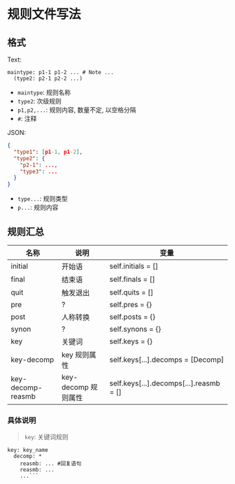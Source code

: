 # 规则文件写法

## 格式

Text:

```Text
maintype: p1-1 p1-2 ... # Note ...
  (type2: p2-1 p2-2 ...)

```

- `maintype`: 规则名称
- `type2`: 次级规则
- `p1,p2,...`: 规则内容, 数量不定, 以空格分隔
- `#`: 注释

JSON:

```JSON
{
  "type1": [p1-1, p1-2],
  "type2": {
    "p2-1": ...,
    "type3": ...
  }
}
```

- `type...`: 规则类型
- `p...`: 规则内容

## 规则汇总

| 名称 | 说明 | 变量 |
| ---- | ---- | ---- |
| initial | 开始语 | self.initials = [] |
| final | 结束语 |  self.finals = [] |
| quit | 触发退出 | self.quits = [] |
| pre | ? | self.pres = {} |
| post | 人称转换 | self.posts = {} |
| synon | ? | self.synons = {} |
| key | 关键词 | self.keys = {} |
| key-decomp | key 规则属性 | self.keys[...].decomps = [Decomp] |
| key-decomp-reasmb | key-decomp 规则属性 | self.keys[...].decomps[...].reasmb = [] |

### 具体说明

> `key`: 关键词规则
>
``` 格式
key: key_name
  decomp: *
    reasmb: ... #回复语句
    reasmb: ...
    ...```
